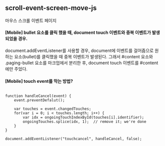 ## scroll-event-screen-move-js
마우스 스크롤 이벤트 페이지


#### [Mobile] bullet 요소를 클릭 했을 때, document touch 이벤트와 중복 이벤트가 발생 되었을 경우. 
document.addEventListener를 사용할 경우, document에 이벤트를 걸어줌으로 원하는 요소(bullet)를 클릭했을 때 중복 이벤트가 발생된다.
그래서 #content 요소와 .paging-bullet 요소를 마크업에서 분리한 후, document touch 이벤트를 #content 에만 주었다.

#### [Mobile] touch event를 막는 방법?

<pre><code>
function handleCancel(event) {
    event.preventDefalut();

    var touches = event.changedTouches;
    for(var i = 0; i < touches.length; i++) {
        var idx = ongoingTouchIndexById(touches[i].identifier);
        ongoingTouches.splice(idx, 1);  // remove it; we're done
    }
}

document.addEventListener("touchcancel", handleCancel, false);
</code></pre>
